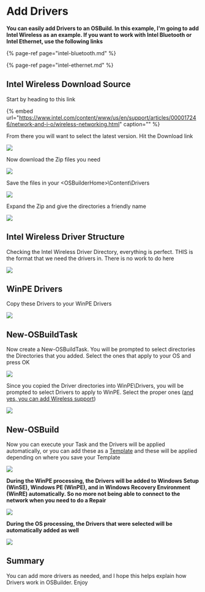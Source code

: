 # Add Drivers

**You can easily add Drivers to an OSBuild. In this example, I'm going to add Intel Wireless as an example. If you want to work with Intel Bluetooth or Intel Ethernet, use the following links**

{% page-ref page="intel-bluetooth.md" %}

{% page-ref page="intel-ethernet.md" %}

## Intel Wireless Download Source

Start by heading to this link

{% embed url="https://www.intel.com/content/www/us/en/support/articles/000017246/network-and-i-o/wireless-networking.html" caption="" %}

From there you will want to select the latest version. Hit the Download link

![](../../../.gitbook/assets/image%20%2890%29.png)

Now download the Zip files you need

![](../../../.gitbook/assets/image%20%2878%29.png)

Save the files in your &lt;OSBuilderHome&gt;\Content\Drivers

![](../../../.gitbook/assets/image%20%285%29.png)

Expand the Zip and give the directories a friendly name

![](../../../.gitbook/assets/image%20%2817%29.png)

## Intel Wireless Driver Structure

Checking the Intel Wireless Driver Directory, everything is perfect. THIS is the format that we need the drivers in. There is no work to do here

![](../../../.gitbook/assets/image%20%28127%29.png)

## WinPE Drivers

Copy these Drivers to your WinPE Drivers

![](../../../.gitbook/assets/image%20%28111%29.png)

## New-OSBuildTask

Now create a New-OSBuildTask. You will be prompted to select directories the Directories that you added. Select the ones that apply to your OS and press OK

![](../../../.gitbook/assets/image%20%28117%29.png)

Since you copied the Driver directories into WinPE\Drivers, you will be prompted to select Drivers to apply to WinPE. Select the proper ones \([and yes, you can add Wireless support](https://www.scconfigmgr.com/2018/03/06/build-a-winpe-with-wireless-support/)\)

![](../../../.gitbook/assets/image%20%2895%29.png)

## New-OSBuild

Now you can execute your Task and the Drivers will be applied automatically, or you can add these as a [Template](../../docs/guides/templates.md) and these will be applied depending on where you save your Template

![](../../../.gitbook/assets/image%20%2833%29.png)

**During the WinPE processing, the Drivers will be added to Windows Setup \(WinSE\), Windows PE \(WinPE\), and in Windows Recovery Environment \(WinRE\) automatically. So no more not being able to connect to the network when you need to do a Repair**

![](../../../.gitbook/assets/image%20%28181%29.png)

**During the OS processing, the Drivers that were selected will be automatically added as well**

![](../../../.gitbook/assets/image%20%28123%29.png)

## Summary

You can add more drivers as needed, and I hope this helps explain how Drivers work in OSBuilder. Enjoy


